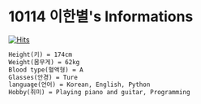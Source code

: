 # 10114 이한별's Informations

[![Hits](https://hits.seeyoufarm.com/api/count/incr/badge.svg?url=https%3A%2F%2Fgithub.com%2Fhanbyul0103&count_bg=%23D3D3D3&title_bg=%23555555&icon=github.svg&icon_color=%23E7E7E7&title=hits&edge_flat=false)](https://github.com/hanbyul0103)

```md
Height(키) = 174cm
Weight(몸무게) = 62kg
Blood type(혈액형) = A
Glasses(안경) = Ture
language(언어) = Korean, English, Python
Hobby(취미) = Playing piano and guitar, Programming
```